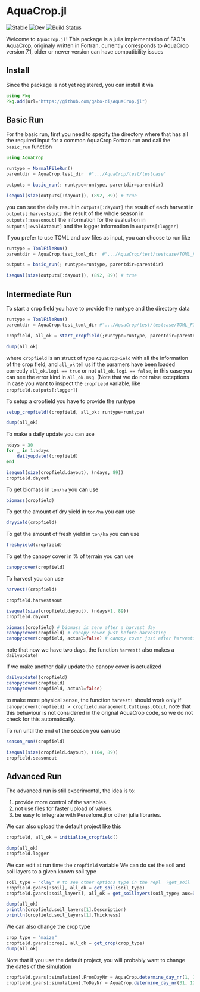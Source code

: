 # AquaCrop.jl

[![Stable](https://img.shields.io/badge/docs-stable-blue.svg)](https://gabo-di.github.io/AquaCrop/stable/)
[![Dev](https://img.shields.io/badge/docs-dev-blue.svg)](https://gabo-di.github.io/AquaCrop/dev/)
[![Build Status](https://github.com/gabo-di/AquaCrop.jl/actions/workflows/CI.yml/badge.svg?branch=main)](https://github.com/gabo-di/AquaCrop.jl/actions/workflows/CI.yml?query=branch%3Amain)

Welcome to `AquaCrop.jl`! This package is a julia implementation of FAO's [AquaCrop](https://github.com/KUL-RSDA/AquaCrop/), 
originaly written in Fortran, currently corresponds to AquaCrop version 7.1, older or newer version can have 
compatibility issues

## Install

Since the package is not yet registered, you can install it via

```julia
using Pkg
Pkg.add(url="https://github.com/gabo-di/AquaCrop.jl")
```


## Basic Run

For the basic run, first you need to specify the directory where that has all the 
required input for a common AquaCrop Fortran run and call the `basic_run` function

```julia
using AquaCrop

runtype = NormalFileRun()
parentdir = AquaCrop.test_dir  #".../AquaCrop/test/testcase"

outputs = basic_run(; runtype=runtype, parentdir=parentdir)

isequal(size(outputs[:dayout]), (892, 89)) # true
```

you can see the daily result in `outputs[:dayout]` 
the result of each harvest in `outputs[:harvestsout]`
the result of the whole season in `outputs[:seasonout]`
the information for the evaluation in `outputs[:evaldataout]`
and the logger information in `outputs[:logger]`

If you prefer to use TOML and csv files as input, you can choose to run like
```julia
runtype = TomlFileRun()
parentdir = AquaCrop.test_toml_dir  #".../AquaCrop/test/testcase/TOML_FILES"

outputs = basic_run(; runtype=runtype, parentdir=parentdir)

isequal(size(outputs[:dayout]), (892, 89)) # true
```


## Intermediate Run

To start a crop field you have to provide the runtype and the directory data 

```julia
runtype = TomlFileRun()
parentdir = AquaCrop.test_toml_dir #".../AquaCrop/test/testcase/TOML_FILES"

cropfield, all_ok = start_cropfield(;runtype=runtype, parentdir=parentdir)

dump(all_ok)
```

where `cropfield` is an struct of type `AquaCropField` with all the information of 
the crop field, and `all_ok` tell us if the paramers have been loaded correctly 
`all_ok.logi == true` or not `all_ok.logi == false`, in this case you can see 
the error kind in `all_ok.msg`. (Note that we do not raise exceptions in case you
want to inspect the `cropfield` variable, like `cropfield.outputs[:logger]`) 

To setup a cropfield you have to provide the runtype 
```julia
setup_cropfield!(cropfield, all_ok; runtype=runtype)

dump(all_ok)
```



To make a daily update you can use
```julia
ndays = 30
for _ in 1:ndays
    dailyupdate!(cropfield)
end

isequal(size(cropfield.dayout), (ndays, 89))
cropfield.dayout
```

To get biomass in `ton/ha` you can use
```julia
biomass(cropfield)
```

To get the amount of dry yield in `ton/ha` you can use
```julia
dryyield(cropfield)
```

To get the amount of fresh yield in `ton/ha` you can use
```julia
freshyield(cropfield)
```

To get the canopy cover in % of terrain you can use
```julia
canopycover(cropfield)
```

To harvest you can use
```julia
harvest!(cropfield)

cropfield.harvestsout

isequal(size(cropfield.dayout), (ndays+1, 89))
cropfield.dayout

biomass(cropfield) # biomass is zero after a harvest day
canopycover(cropfield) # canopy cover just before harvesting
canopycover(cropfield, actual=false) # canopy cover just after harvesting
```
note that now we have two days, the function `harvest!` also makes a `dailyupdate!`

If we make another daily update the canopy cover is actualized
```julia
dailyupdate!(cropfield)
canopycover(cropfield) 
canopycover(cropfield, actual=false) 
```
to make more physical sense, the function `harvest!`  should work only if 
`canopycover(cropfield) > cropfield.management.Cuttings.CCcut`,
note that this behaviour is not considered in the orignal AquaCrop code, 
so we do not check for this automatically.

To run until the end of the season you can use
```julia
season_run!(cropfield)

isequal(size(cropfield.dayout), (164, 89))
cropfield.seasonout
```

## Advanced Run

The advanced run is still experimental, the idea is to:
1. provide more control of the variables.
1. not use files for faster upload of values.
1. be easy to integrate with Persefone.jl or other julia libraries.

We can also upload the default project like this
```julia
cropfield, all_ok = initialize_cropfield()

dump(all_ok)
cropfield.logger
```

We can edit at run time the `cropfield` variable
We can do set the soil and soil layers to a given known soil type
```julia
soil_type = "clay" # to see other options type in the repl  ?get_soil
cropfield.gvars[:soil], all_ok = get_soil(soil_type)
cropfield.gvars[:soil_layers], all_ok = get_soillayers(soil_type; aux=Dict("Thickness" => 5.0)) #Here we manually set a value for the Thickness in the soil layer

dump(all_ok)
println(cropfield.soil_layers[1].Description)
println(cropfield.soil_layers[1].Thickness)
```

We can also change the crop type
```julia 
crop_type = "maize"
cropfield.gvars[:crop], all_ok = get_crop(crop_type)
dump(all_ok)
```

Note that if you use the default project, you will probably want to change the dates 
of the simulation 
```julia
cropfield.gvars[:simulation].FromDayNr = AquaCrop.determine_day_nr(1, 1, 1901)
cropfield.gvars[:simulation].ToDayNr = AquaCrop.determine_day_nr(31, 12, 1901)
```




